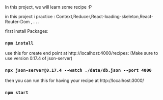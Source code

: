 In this project, we will learn some recipe :P

in this project i practice : Context,Reducer,React-loading-skeleton,React-Router-Dom , . . .

first install Packages:

### `npm install`

use this for create end point at   http://localhost:4000/recipes:
(Make sure to use version 0.17.4 of json-server)

### `npx json-server@0.17.4 --watch ./data/db.json --port 4000`

then you can run this for having your recipe at http://localhost:3000/

### `npm start`

